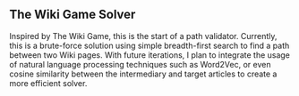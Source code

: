 ## The Wiki Game Solver

Inspired by The Wiki Game, this is the start of a path validator.
Currently, this is a brute-force solution using simple breadth-first search to find a path between two Wiki pages.
With future iterations, I plan to integrate the usage of natural language processing techniques such as Word2Vec, or even cosine similarity between the intermediary and target articles to create a more efficient solver.
